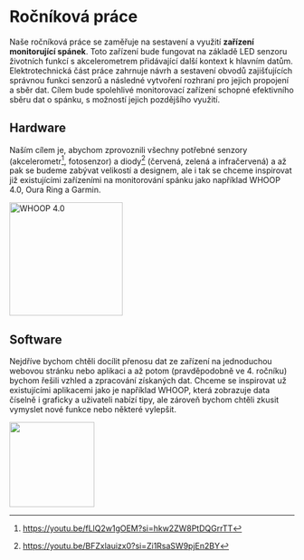 # Ročníková práce

Naše ročníková práce se zaměřuje na sestavení a využití **zařízení monitorující spánek**. Toto zařízení bude fungovat na základě LED senzoru životních funkcí s akcelerometrem přidávající další kontext k hlavním datům. Elektrotechnická část práce zahrnuje návrh a sestavení obvodů zajišťujících správnou funkci senzorů a následné vytvoření rozhraní pro jejich propojení a sběr dat. Cílem bude spolehlivé monitorovací zařízení schopné efektivního sběru dat o spánku, s možností jejich pozdějšího využití.


## Hardware
Naším cílem je, abychom zprovoznili všechny potřebné senzory (akcelerometr[^2], fotosenzor) a diody[^1] (červená, zelená a infračervená) a až pak se budeme zabývat velikostí a designem, ale i tak se chceme inspirovat již existujícími zařízeními na monitorování spánku jako například WHOOP 4.0, Oura Ring a Garmin.

<a href="https://www.whoop.com/eu/en/"> 
<img src="https://images.ctfassets.net/rbzqg6pelgqa/C8vHNCpTJcNSQfta0vYlI/3e5cd32ce2242f64b797eaa165f29373/band-renders-sized-2.png?fm=webp&q=75&w=1920" alt="WHOOP 4.0" width="200" height="200">
</a>

## Software
Nejdříve bychom chtěli docílit přenosu dat ze zařízení na jednoduchou webovou stránku nebo aplikaci a až potom (pravděpodobně ve 4. ročníku) bychom řešili vzhled a zpracování získaných dat. Chceme se inspirovat už existujícími aplikacemi jako je například WHOOP, která zobrazuje data číselně i graficky a uživateli nabízí tipy, ale zároveň bychom chtěli zkusit vymyslet nové funkce nebo některé vylepšit.

<a href="https://www.whoop.com/eu/en/"> 
<img src="https://helios-i.mashable.com/imagery/articles/0195WOwkhwtJIlIxzbFi5b7/images-2.fill.size_363x750.v1611706688.png" width="150" height="auto">
</a>



[^1]: https://youtu.be/BFZxlauizx0?si=Zi1RsaSW9pjEn2BY
[^2]: https://youtu.be/fLlQ2w1gOEM?si=hkw2ZW8PtDQGrrTT
